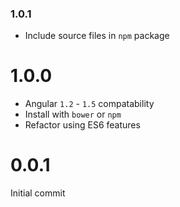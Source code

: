 ### 1.0.1

* Include source files in `npm` package

# 1.0.0

* Angular `1.2` - `1.5` compatability
* Install with `bower` or `npm`
* Refactor using ES6 features

# 0.0.1

Initial commit
